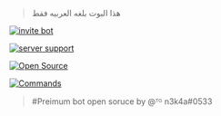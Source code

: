 

>هذا البوت بلغه العربيه فقط

[![invite bot](https://cdn.discordapp.com/attachments/462283949087916033/521407515741650954/1.jpg)](https://premiumbot.netlify.com)

[![server support](https://cdn.discordapp.com/attachments/462283949087916033/521407531390730240/2.jpg)](https://discord.gg/mkseyYy)

[![Open Source](https://cdn.discordapp.com/attachments/462283949087916033/521407531390730240/2.jpg)](https://github.com/n3k4a2018/Premiumbot)

[![Commands](https://cdn.discordapp.com/attachments/462283949087916033/521407565305872409/4.jpg)](https://hastebin.com/tisinaqubo.coffeescript)

>#Preimum bot open soruce by @ᵀᴳ n3k4a#0533  
